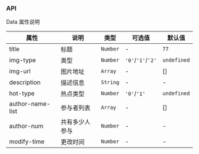 ### API

Data 属性说明

| 属性 | 说明 | 类型 | 可选值 | 默认值 |
| --- | --- | --- | --- | --- |
| title | 标题 | `Number` | - | `77` |
| img-type | 类型 | `Number` | `'0'`/`'1'`/`'2'` | `undefined` |
| img-url | 图片地址 | `Array` | - | [] |
| description | 描述信息 | `String` | - | - |
| hot-type | 热点类型 | `Number` | `'0'`/`'1'` | `undefined` |
| author-name-list | 参与者列表 | `Array` | - | [] |
| author-num | 共有多少人参与 | `Number` | - | - |
| modify-time | 更改时间 | `Number` | - | - |

